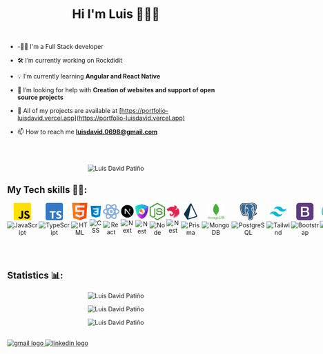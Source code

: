 <h1 align="center"> Hi I'm Luis 👋🧑‍💻</h1>

<br/>

- -👨‍💻 I'm a Full Stack developer

- 🛠️ I’m currently working on Rockdidit

- 💡 I’m currently learning **Angular and React Native**

- 🤝 I’m looking for help with **Creation of websites and support of open source projects**

- 💼 All of my projects are available at [https://portfolio-luisdavid.vercel.app](https://portfolio-luisdavid.vercel.app)

- 📫 How to reach me **luisdavid.0698@gmail.com**

<br/><br/>

<p align="center"> <img src="https://komarev.com/ghpvc/?username=luisDavid6" alt="Luis David Patiño" /> </p>

## My Tech skills 🧑‍💻:

<div style="display: flex; justify-content: left; align-items: center; text-align: center; gap: 3px">
  <div>
    <img src="assets/js.png" alt="JavaScript" width="40px" />  </br>
    <img  src="https://img.shields.io/badge/JavaScript-informational?style=plastic&color=F3CE16" alt="JavaScript" /> 
  </div>

  <div>
    <img src="assets/ts.png" alt="TypeScript" width="40px" />  </br>
    <img  src="https://img.shields.io/badge/TypeScript-informational?style=plastic&color=informational" alt="TypeScript" /> 
  </div>

  <div>
    <img src="assets/html.png" alt="HTML" width="40px" />  </br>
    <img  src="https://img.shields.io/badge/HTML-informational?style=plastic&color=orange" alt="HTML" /> 
  </div>

  <div>
    <img src="assets/css.png" alt="CSS" width="36px" />  </br>
    <img  src="https://img.shields.io/badge/CSS-informational?style=flplasticat&color=informational" alt="CSS" />
  </div>

  <div>
    <img src="assets/react.png" alt="React" width="40px" />  </br>
    <img  src="https://img.shields.io/badge/React-informational?style=plastic&color=informational" alt="React" />
  </div>

  <div>
    <img src="assets/next.png" alt="Next" width="41px" />  </br>
    <img  src="https://img.shields.io/badge/Next-informational?style=flat&color=black" alt="Next" />
  </div>

  <div>
    <img src="assets/next-auth.png" alt="Next-Auth" width="38px" />  </br>
    <img  src="https://img.shields.io/badge/Next Auth-informational?style=plastic&color=gray" alt="Nest" />
  </div>

  <div>
    <img src="assets/node.png" alt="Node" width="37px" />  </br>
    <img  src="https://img.shields.io/badge/Node-informational?style=plastic&color=green" alt="Node" />
  </div>

  <div>
    <img src="assets/nest.png" alt="Nest" width="43px" />  </br>
    <img  src="https://img.shields.io/badge/Nest-informational?style=plastic&color=red" alt="Nest" />
  </div>

  <div>
    <img src="assets/prisma.png" alt="Prisma" width="40px" />  </br>
    <img  src="https://img.shields.io/badge/Prisma-informational?style=plastic&color=white" alt="Prisma" />
  </div>

  <div>
    <img src="assets/mongo.png" alt="MongoDB" width="40px" />  </br>
    <img  src="https://img.shields.io/badge/MongoDB-informational?style=plastic&color=green" alt="MongoDB" />
  </div>

  <div>
    <img src="assets/postgre.png" alt="PostgreSQL" width="40px" />  </br>
    <img  src="https://img.shields.io/badge/PostgreSQL-informational?style=plastic&color=blue" alt="PostgreSQL" />
  </div>

  <div>
    <img src="assets/tailwind.png" alt="Tailwind" width="40px" />  </br>
    <img  src="https://img.shields.io/badge/Tailwind-informational?style=plastic&color=blue" alt="Tailwind" />
  </div>

  <div>
    <img src="assets/bootstrap.png" alt="Bootstrap" width="40px" />  </br>
    <img  src="https://img.shields.io/badge/Bootstrap-informational?style=plastic&color=7828B7" alt="Bootstrap" />
  </div>

  <div>
    <img src="assets/chakra.png" alt="Chakra" width="40px" />  </br>
    <img  src="https://img.shields.io/badge/Chakra-informational?style=plastic&color=3FF4D9" alt="Chakra" />
  </div>
</div>

<br/><br/>

## Statistics 📊:

<p align="center"> 
  <img src="https://github-readme-stats.vercel.app/api/top-langs?username=luisDavid6&show_icons=true&theme=dark&locale=en&layout=compact" alt="Luis David Patiño" /> 
</p>

<p align="center">
  <img src="https://github-readme-stats.vercel.app/api?username=luisDavid6&show_icons=true&theme=dark&locale=en" alt="Luis David Patiño" /> 
</p>

<p align="center">
  <img src="https://github-readme-streak-stats.herokuapp.com/?user=luisDavid6&theme=dark" alt="Luis David Patiño" /> 
</p>

<br/>

<a href="mailto:luisdavid.0698@gmail.com" target="_blank">
    <img src="https://img.shields.io/static/v1?message=Gmail&logo=gmail&label=&color=D14836&logoColor=white&labelColor=&style=for-the-badge" height="35" alt="gmail logo"  />
  </a>
  <a href="https://www.linkedin.com/in/luis-david-patino" target="_blank">
    <img src="https://img.shields.io/static/v1?message=LinkedIn&logo=linkedin&label=&color=0077B5&logoColor=white&labelColor=&style=for-the-badge" height="35" alt="linkedin logo"  />
  </a>
